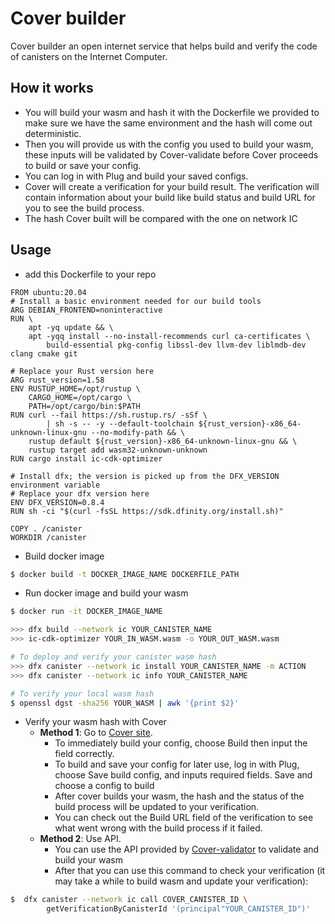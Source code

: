 # Cover builder
Cover builder an open internet service that helps build and verify the code of canisters on the Internet Computer.

## How it works
- You will build your wasm and hash it with the Dockerfile we provided to make sure we have the same environment and the hash will come out deterministic.
- Then you will provide us with the config you used to build your wasm, these inputs will be validated by Cover-validate before Cover proceeds to build or save your config.
- You can log in with Plug and build your saved configs.
- Cover will create a verification for your build result. The verification will contain information about your build like build status and build URL for you to see the build process.
- The hash Cover built will be compared with the one on network IC
## Usage
   - add this Dockerfile to your repo
```docker
FROM ubuntu:20.04
# Install a basic environment needed for our build tools
ARG DEBIAN_FRONTEND=noninteractive
RUN \
    apt -yq update && \
    apt -yqq install --no-install-recommends curl ca-certificates \
        build-essential pkg-config libssl-dev llvm-dev liblmdb-dev clang cmake git

# Replace your Rust version here
ARG rust_version=1.58
ENV RUSTUP_HOME=/opt/rustup \
    CARGO_HOME=/opt/cargo \
    PATH=/opt/cargo/bin:$PATH
RUN curl --fail https://sh.rustup.rs/ -sSf \
        | sh -s -- -y --default-toolchain ${rust_version}-x86_64-unknown-linux-gnu --no-modify-path && \
    rustup default ${rust_version}-x86_64-unknown-linux-gnu && \
    rustup target add wasm32-unknown-unknown
RUN cargo install ic-cdk-optimizer

# Install dfx; the version is picked up from the DFX_VERSION environment variable
# Replace your dfx version here
ENV DFX_VERSION=0.8.4
RUN sh -ci "$(curl -fsSL https://sdk.dfinity.org/install.sh)"

COPY . /canister
WORKDIR /canister
```
- Build docker image
```bash
$ docker build -t DOCKER_IMAGE_NAME DOCKERFILE_PATH
```
- Run docker image and build your wasm
```bash
$ docker run -it DOCKER_IMAGE_NAME

>>> dfx build --network ic YOUR_CANISTER_NAME
>>> ic-cdk-optimizer YOUR_IN_WASM.wasm -o YOUR_OUT_WASM.wasm

# To deploy and verify your canister wasm hash
>>> dfx canister --network ic install YOUR_CANISTER_NAME -m ACTION
>>> dfx canister --network ic info YOUR_CANISTER_NAME

# To verify your local wasm hash
$ openssl dgst -sha256 YOUR_WASM | awk '{print $2}'

```
- Verify your wasm hash with Cover
  - **Method 1**: Go to [Cover site]().
    - To immediately build your config, choose Build then input the field correctly.
    - To build and save your config for later use, log in with Plug, choose Save build config, and inputs required fields. Save and choose a config to build
    - After cover builds your wasm, the hash and the status of the build process will be updated to your verification.
    - You can check out the Build URL field of the verification to see what went wrong with the build process if it failed.
  - **Method 2**: Use API.
    - You can use the API provided by [Cover-validator]() to validate and build your wasm
    - After that you can use this command to check your verification (it may take a while to build wasm and update your verification):
```bash
$  dfx canister --network ic call COVER_CANISTER_ID \
        getVerificationByCanisterId '(principal"YOUR_CANISTER_ID")'
```
